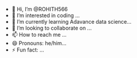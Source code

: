 - 👋 Hi, I’m @ROHITH566
- 👀 I’m interested in coding ...
- 🌱 I’m currently learning  Adavance data science...
- 💞️ I’m looking to collaborate on ...
- 📫 How to reach me ...
- 😄 Pronouns: he/him...
- ⚡ Fun fact: ...

<!---
ROHITH566/ROHITH566 is a ✨ special ✨ repository because its `README.md` (this file) appears on your GitHub profile.
You can click the Preview link to take a look at your changes.
--->
